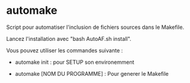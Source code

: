 # automake
Script pour automatiser l'inclusion de fichiers sources dans le Makefile.

Lancez l'installation avec "bash AutoAF.sh install".

Vous pouvez utiliser les commandes suivante :

- automake init : pour SETUP son environemment

- automake [NOM DU PROGRAMME] : Pour generer le Makefile
